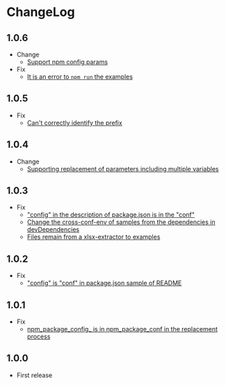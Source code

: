 # ChangeLog

## 1.0.6

* Change
  * [Support npm config params](https://github.com/akabekobeko/npm-cross-conf-env/issues/14)
* Fix
  * [It is an error to `npm run` the examples](https://github.com/akabekobeko/npm-cross-conf-env/issues/12)

## 1.0.5

* Fix
  * [Can't correctly identify the prefix](https://github.com/akabekobeko/npm-cross-conf-env/issues/10)

## 1.0.4

* Change
  * [Supporting replacement of parameters including multiple variables](https://github.com/akabekobeko/npm-cross-conf-env/issues/9)

## 1.0.3

* Fix
  * ["config" in the description of package.json is in the "conf"](https://github.com/akabekobeko/npm-cross-conf-env/issues/6)
  * [Change the cross-conf-env of samples from the dependencies in devDependencies](https://github.com/akabekobeko/npm-cross-conf-env/issues/7)
  * [Files remain from a xlsx-extractor to examples](https://github.com/akabekobeko/npm-cross-conf-env/issues/8)

## 1.0.2

* Fix
  * ["config" is "conf" in package.json sample of README](https://github.com/akabekobeko/npm-cross-conf-env/issues/5)

## 1.0.1

* Fix
  * [npm_package_config_ is in npm_package_conf in the replacement process](https://github.com/akabekobeko/npm-cross-conf-env/issues/4)

## 1.0.0

* First release
